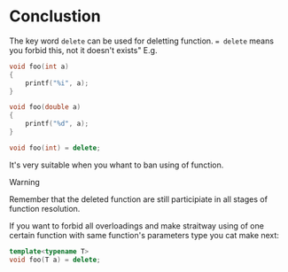 # Conclustion

The key word `delete` can be used for deletting function. `= delete` means you forbid this, not it doesn't exists" E.g.

```cpp
void foo(int a)
{
    printf("%i", a);
}

void foo(double a)
{
    printf("%d", a);
}

void foo(int) = delete;
```

It's very suitable when you whant to ban using of function.

> [!warning]
> Remember that the deleted function are still participiate in all stages of function resolution.

If you want to forbid all overloadings and make straitway using of one certain function with same function's parameters type you cat make next:

```cpp
template<typename T>
void foo(T a) = delete;
```

